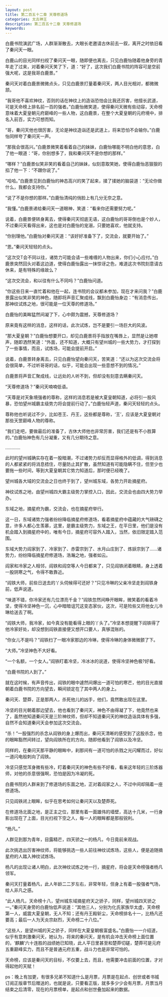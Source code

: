 ```yaml
---
layout: post
title: 第二百五十二章 天尊修道场
categories: 太古神王
description: 第二百五十二章 天尊修道场
keywords:
---
```


白鹿书院演武广场，人群渐渐散去，大眼长老邀请古休前去一叙，离开之时依旧看了秦问天一眼。

白鹿山的目光同样扫视了秦问天一眼，随即便也离去，只见白鹿怡随着他身旁的青年走了过来，对着秦问天笑了下，道：“好了，这次我们白鹿书院的阵容可是空前强大呢，这是我哥白鹿景。”

秦问天对着白鹿景微微点头，只见白鹿景打量着秦问天，两人目光相对，都微微颔。

“我哥他不喜欢神纹，否则的话在神纹上的造诣恐怕会比我还厉害，他擅长武道，可是天命榜上排名前一百的强者。”白鹿怡微笑道，使得秦问天微有些动容，天命榜意味着大夏皇朝元府巅峰的一些人物，这白鹿景，在整个大夏皇朝的元府境中，排名入前百，实力可想而知。

“哥，秦问天他也很厉害，无论是神纹造诣还是武道上，将来恐怕不会输你。”白鹿怡同样夸了秦问天一声。

“那我会很高兴。”白鹿景微笑着看着自己的妹妹，白鹿怡哪能不明白他的意思，白了他一眼道：“哥，你别想多了，我和秦问天不是你想的那样。”

“哪样？”白鹿景似笑非笑的看着自己的妹妹，似刻意取笑她，使得白鹿怡恶狠狠的掐了他一下：“不跟你说了。”

“哈哈。”白鹿景见到白鹿怡的神态高兴的笑了起来，揉了揉她的脑袋道：“无论你做什么，我都会支持你。”

“说了不是你想的那样。”白鹿怡清纯的俏脸上有几分无奈之意。

“我懂。”白鹿景递给秦问天一道眼神，笑道：“看来你还需要努力呢。”

说着，白鹿景便转身离去，使得秦问天彻底无语，这白鹿怡的哥哥倒也是个妙人，不过秦问天看得出来，这也是对白鹿怡的宠溺，只要她喜欢，他就支持。

“你别理他。”白鹿怡对秦问天道：“该好好准备下了，交流会，就要开始了。”

“恩。”秦问天轻轻的点头。

“这次交Τ会不同以往，诸势力可能会请一些难缠的人物出来，你们小心应付。”白鹿景突然回头对着这边道，使得白鹿怡露出一抹惊讶之色，难道这次书院刻意请古休来，是有特殊的缘故么？

“这次交流会，和以往有什么不同吗？”白鹿怡问道。

“你这些日来一直忙着和他在一起，连书院的会议都未参加，现在才来问我？”白鹿景露出似笑非笑的神色，随即将声音汇聚成线，飘到白鹿怡身边：“有消息传出，那神纹试炼之地，很可能是一位天尊的修道场。”

白鹿怡的美眸猛然间凝了下，心中颇为震撼，天尊修道场？

原来竟有这样的消息，这样的话，此次试炼，岂不是要引一场巨大的风波。

“那大夏皇朝？”白鹿怡想要开口，却见白鹿景将手指放在嘴唇上，显然是让她噤声，随即洒然笑道：“外面，还不知道，大概只有望州城的一些大势力，才打探到了一些事情，而且，试炼场，可能会提前开启。”

说着，白鹿景转身离去，只见白鹿怡望向秦问天，苦笑道：“还以为这次交流会将会很简单，不过听哥哥的话，似乎，可能会出现一些意想不到的情况。”

白鹿景将声音汇聚成线，让远处的人听不到，但却没有刻意去瞒秦问天。

“天尊修道场？”秦问天喃喃低语。

“天尊是对天象境强者的尊称，这样的消息若是被大夏皇朝知道，必将引一股风暴，恐怕望州城霸主级势力将会提前行动了。”白鹿怡轻声道，秦问天轻轻的点头。

尊称他也听说过不少，比如苍王、丹王，这些都是尊称，‘王’，应该是大夏皇朝对那些天罡巅峰人物的尊称。

“我们走吧，要做最后的准备了，古休大师他也非常厉害，我们还是有不小胜算的。”白鹿怡神色有几分凝重，又有几分期待之意。

…………

此时的望州城确实存在着一股暗潮，不过诸势力却反而显得格外的低调，得到消息的人都紧紧的将消息捂住，尽量防止其扩散，虽然知道有可能隐瞒不住，但至少也要拖一些时间，等到大夏皇朝其它势力知道后，那时便已经晚了。

望州城各大域的交流会之日也终于到了，望州城东域，各势力开赴摘星府。

神纹试炼之地，由望州城四大霸主级势力掌控入口，因此，交流会也由四大势力举办。

东域之地，摘星府为霸，交流会，也在摘星府举行。

这一日，东域诸势力强者纷纷降临摘星府修道场，看着摘星府中蕴藏的大气磅礴之意，许多人都心生羡慕，这里，是霸主级势力，东域之王，在平日里，他们是没有机会踏入到摘星府中的，唯有今日，摘星府可容外人踏入，当然，依旧限定踏入范围。

东域大势力阎家到了、冷家到了、赤雷宗到了、水月山庄到了、炼妖宗到了……诸势力，纷纷降临摘星府修道场，浩瀚之地，强者如云。

阎家和冷家之人相邻，阎铁和阎空等人今日都来了，只见阎铁闭着眼睛，身上透着一股阴寒之气，令得不敢靠近。

“阎铁大师，前些日送去的丫头伺候得可还好？”只见冷琳的父亲冷坚走到阎铁身前，低声说道。

“味道不错，你冷家还有几位漂亮千金？”阎铁忽然间睁开眼眸，微笑着的看着冷坚，使得冷坚神色一沉，心中暗暗诅咒这变态家伙，这次，可是险些又将他女儿冷琳给送去了啊。

“阎铁大师，我冷家，如今真没有能看得上眼的丫头了。”冷坚本想提醒下阎铁得了他冷家好处，却没想到阎铁直接便又想开口要人，真够混账的。

“你女儿不是吗？”阎铁扫了一眼冷家那边的冷琳，使得冷琳的身体微微颤了下。

“大师。”冷坚神色不大好看。

“一个名额，一个女人。”阎铁盯着冷坚，冷冰冰的说道，使得冷坚神色极?好看。

“白鹿书院的人到了。”

就在这时候，有声音传出，阎铁的眼中遽然间爆出一道可怕的寒芒，他的目光直接朝着白鹿书院的方向望去，瞬间锁定在了其中两人的身上。

秦问天、楚莽，正是那两人，杀死他儿的凶手，他们，竟然敢出现在这里。

冷坚的目光朝着那边望去，他也看到了秦问天，神色不由得凝了下，他竟然也来了，虽然他知道秦问天是三阶神纹师，但却不知道秦问天的神纹造诣具体有多强，自然不会知道秦问天会参加这次交流会。

“杀！”一股强烈的杀念从阎铁的身上爆而出，秦问天清晰的感受到了这股杀念，他的眼眸豁然间转过，望向阎铁所在的方向，随即他看到了阎铁以及冷坚。

同样的，在秦问天那平静的眼眸中，刹那间有一道可怕的杀戮之光闪耀而过，好似一道闪电般刺向了阎铁。

冷坚只感觉浑身微有些冷，盯着秦问天的神色有些不好看，看来这年轻的三阶炼器师，对他的杀意很强啊，恐怕是因为冷凝的死。

白鹿书院的人群来到了修道场的东面之地，正对着阎家之人，不过中间却隔着一座修道场。

只见阎铁闭上眼眸，似乎在思考如何让秦问天以及楚莽死。

在修道场北面之地，是正主之位，那里有着一面雄伟的墙壁，高达十几米，一行身影出现在了上面，目光扫视下空之人，每一人的眼眸都是那般锐利。

“杨凡。”

人群见到那为青年，目露精芒，四天骄之一的杨凡，今日竟前来观战。

此次挑选出厉害神纹师，将能够挑选一些人前往神纹试炼场，这些人，便是追随摘星府的人踏入神纹试炼场。

杨凡的出现让诸人明白，此次神纹试炼之地一行，摘星府，将会是天命榜强者杨凡领军。

秦问天打量着杨凡，此人年龄二二岁左右，非常年轻，但身上有着一股强者气场，给人非凡之感。

“此人杨凡，天命榜十八，望州城东域摘星府天之骄子，同样，望州城四天骄之一。”秦问天身旁的白鹿怡低声说道：“其他三人，分别为化氏家族华太虚，天命榜第一人，威震大夏皇朝，无人不知；还有丹王殿斩尘，天命榜排名十一，比杨凡还要高；最后一人为天炎宗赵烈，天命榜二十八位。”

“这些人，是望州城的天之骄子，同样在大夏皇朝极富盛名。”白鹿怡一一介绍道，似乎有意刺激秦问天，她认为，将来的秦问天，是有机会冲击天命榜上面位置的，‘麒麟’六十连胜的战绩她已知晓，此人平日里甚至和楚莽切磋，楚莽可是元府五重巅峰实力，而且不是普通元府五重，战斗力也是非常可怕的。

天命榜，应该是秦问天的目标，不仅要上去，而且，他需要冲击前面的位置，才对得起他的天赋！

ps：晚上有加更，有很多兄弟不知道什么是月票，月票是在起点、创世或者书城订阅正版章节后赠送的，也就是说，只要看正版，就多多少少会有月票，月票当月结束之后清零，现在的月票榜单，是起点和创世叠加起来的数据。
